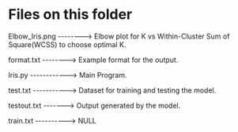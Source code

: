 # Files on this folder

Elbow_Iris.png --------> Elbow plot for K vs Within-Cluster Sum of Square(WCSS) to choose optimal K.

format.txt --------> Example format for the output.

Iris.py ------------> Main Program.

test.txt -----------> Dataset for training and testing the model.

testout.txt -------> Output generated by the model.

train.txt ----------> NULL
